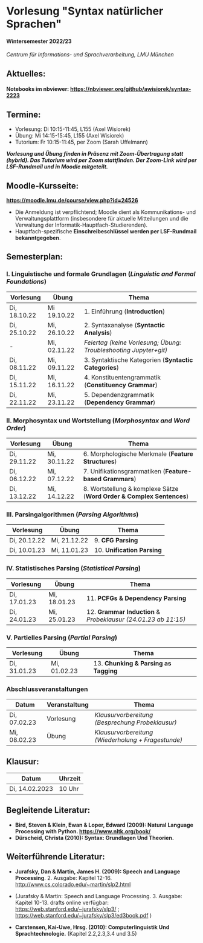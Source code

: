 # Vorlesung "Syntax natürlicher Sprachen"

#### Wintersemester 2022/23

*Centrum für Informations- und Sprachverarbeitung, LMU München*


## Aktuelles:

#### Notebooks im nbviewer: https://nbviewer.org/github/awisiorek/syntax-2223


## Termine:

- Vorlesung: Di 10:15-11:45, L155 (Axel Wisiorek)
- Übung: Mi 14:15-15:45, L155 (Axel Wisiorek)
- Tutorium: Fr 10:15-11:45, per Zoom (Sarah Uffelmann)

***Vorlesung und Übung finden in Präsenz mit Zoom-Übertragung statt (hybrid). Das Tutorium wird per Zoom stattfinden. Der Zoom-Link wird per LSF-Rundmail und in Moodle mitgeteilt.***



## Moodle-Kursseite:

**https://moodle.lmu.de/course/view.php?id=24526**

- Die Anmeldung ist verpflichtend; Moodle dient als Kommunikations- und Verwaltungsplattform (insbesondere für aktuelle Mitteilungen und die Verwaltung der Informatik-Hauptfach-Studierenden).
- Hauptfach-spezifische **Einschreibeschlüssel werden per LSF-Rundmail bekanntgegeben**.




## Semesterplan:


### I. Linguistische und formale Grundlagen (*Linguistic and Formal Foundations*)

| Vorlesung |  Übung | Thema 
| ------------- | ------------- | ------------- | 
| Di, 18.10.22 | Mi 19.10.22 | 1. Einführung (**Introduction**) | 
| Di, 25.10.22 | Mi, 26.10.22  | 2. Syntaxanalyse (**Syntactic Analysis**) |  
| - | Mi, 02.11.22  | *Feiertag (keine Vorlesung; Übung: Troubleshooting Jupyter+git)*  |    
| Di, 08.11.22 | Mi, 09.11.22  | 3. Syntaktische Kategorien (**Syntactic Categories**) |    
| Di, 15.11.22 | Mi, 16.11.22 | 4. Konstituentengrammatik (**Constituency Grammar**) |   
| Di, 22.11.22 | Mi, 23.11.22 | 5. Dependenzgrammatik (**Dependency Grammar**) |    


### II. Morphosyntax und Wortstellung (*Morphosyntax and Word Order*)

| Vorlesung |  Übung | Thema 
| ------------- | ------------- | ------------- |   
| Di, 29.11.22 | Mi, 30.11.22 | 6. Morphologische Merkmale (**Feature Structures**) |    
| Di, 06.12.22 | Mi, 07.12.22 | 7. Unifikationsgrammatiken (**Feature-based Grammars**) |   
| Di, 13.12.22 | Mi, 14.12.22 | 8. Wortstellung & komplexe Sätze (**Word Order & Complex Sentences**) | 


### III. Parsingalgorithmen (*Parsing Algorithms*)

| Vorlesung |  Übung | Thema 
| ------------- | ------------- | ------------- |   
| Di, 20.12.22 | Mi, 21.12.22 | 9. **CFG Parsing** |  
| Di, 10.01.23 | Mi, 11.01.23 | 10. **Unification Parsing** | 


### IV. Statistisches Parsing (*Statistical Parsing*)

| Vorlesung |  Übung | Thema 
| ------------- | ------------- | ------------- |  
| Di, 17.01.23 | Mi, 18.01.23 | 11. **PCFGs & Dependency Parsing** |  
| Di, 24.01.23 | Mi, 25.01.23 | 12. **Grammar Induction** & *Probeklausur (24.01.23 ab 11:15)* | 


### V. Partielles Parsing (*Partial Parsing*)

| Vorlesung |  Übung | Thema 
| ------------- | ------------- | ------------- | 
| Di, 31.01.23 | Mi, 01.02.23 | 13. **Chunking & Parsing as Tagging** | 


### Abschlussveranstaltungen


| Datum | Veranstaltung | Thema 
| ------------- | ------------- | ------------- | 
| Di, 07.02.23 | Vorlesung |  *Klausurvorbereitung (Besprechung Probeklausur)*  | 
| Mi, 08.02.23 | Übung |  *Klausurvorbereitung (Wiederholung + Fragestunde)*  | 



## Klausur:

| Datum  | Uhrzeit | 
| ------------- | ------------- | 
|  Di, 14.02.2023 |  10 Uhr   | 



## Begleitende Literatur:

- **Bird, Steven & Klein, Ewan & Loper, Edward (2009): Natural Language Processing with Python. https://www.nltk.org/book/** 
- **Dürscheid, Christa (2010): Syntax: Grundlagen Und Theorien.**

## Weiterführende Literatur:

- **Jurafsky, Dan & Martin, James H. (2009): Speech and Language Processing**. 2. Ausgabe: Kapitel 12-16. http://www.cs.colorado.edu/~martin/slp2.html 
- (Jurafsky & Martin: Speech and Language Processing. 3. Ausgabe: Kapitel 10-13. drafts online verfügbar: https://web.stanford.edu/~jurafsky/slp3/ ; https://web.stanford.edu/~jurafsky/slp3/ed3book.pdf )

- **Carstensen, Kai-Uwe, Hrsg. (2010): Computerlinguistik Und Sprachtechnologie.** (Kapitel 2.2,2.3,3.4 und 3.5)